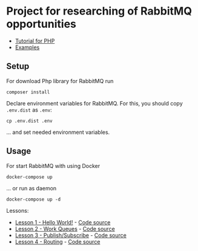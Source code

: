 Project for researching of RabbitMQ opportunities
==================================== 

* [Tutorial for PHP](http://www.rabbitmq.com/tutorials/tutorial-one-php.html)
* [Examples](https://github.com/rabbitmq/rabbitmq-tutorials/tree/master/php)

## Setup
For download Php library for RabbitMQ run

``
composer install
``

Declare environment variables for RabbitMQ.
For this, you should copy `.env.dist` as `.env`:

``
cp .env.dist .env
``

... and set needed environment variables.

## Usage
For start RabbitMQ with using Docker

``
 docker-compose up
``

... or run as daemon

``
 docker-compose up -d
``

Lessons:
* [Lesson 1 - Hello World!](http://www.rabbitmq.com/tutorials/tutorial-one-php.html) - [Code source](public/part_1_hello)
* [Lesson 2 - Work Queues](http://www.rabbitmq.com/tutorials/tutorial-two-php.html) - [Code source](public/part_2_work_queues)
* [Lesson 3 - Publish/Subscribe](http://www.rabbitmq.com/tutorials/tutorial-three-php.html) - [Code source](public/part_3_publish_subscribe)
* [Lesson 4 - Routing](http://www.rabbitmq.com/tutorials/tutorial-four-php.html) - [Code source](public/part_4_routing)
